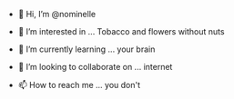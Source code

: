 - 👋 Hi, I’m @nominelle
  
- 👀 I’m interested in ...
  Tobacco and flowers without nuts
- 🌱 I’m currently learning ...
  your brain
- 💞️ I’m looking to collaborate on ...
  internet
- 📫 How to reach me ...
  you don't

